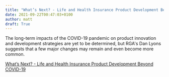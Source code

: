 ```yaml
---
title: "What’s Next? - Life and Health Insurance Product Development Beyond COVID-19"
date: 2021-09-22T00:47:03+0100
author: matt
draft: True
---
```

The long-term impacts of the COVID-19 pandemic on product innovation and development strategies are yet to be determined, but RGA's Dan Lyons suggests that a few major changes may remain and even become more common.
 

[ What’s Next? - Life and Health Insurance Product Development Beyond COVID-19 ]( https://www.rgare.com/knowledge-center/media/covid-19/what-s-next---life-and-health-insurance-product-development-beyond-covid-19 )
